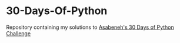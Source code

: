 # 30-Days-Of-Python
Repository containing my solutions to [Asabeneh's 30 Days of Python Challenge](https://github.com/Asabeneh/30-Days-Of-Python/tree/master)